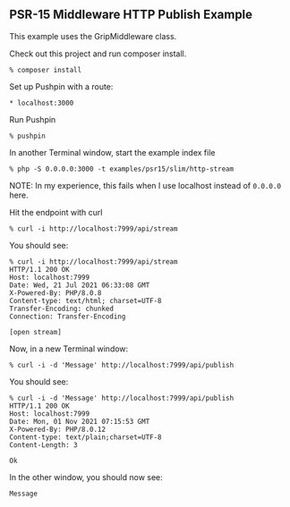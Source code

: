 ## PSR-15 Middleware HTTP Publish Example

This example uses the GripMiddleware class.

Check out this project and run composer install.
```
% composer install
```

Set up Pushpin with a route:
```
* localhost:3000
```

Run Pushpin
```
% pushpin
```

In another Terminal window, start the example index file
```
% php -S 0.0.0.0:3000 -t examples/psr15/slim/http-stream
```
NOTE: In my experience, this fails when I use localhost instead of `0.0.0.0` here.

Hit the endpoint with curl
```
% curl -i http://localhost:7999/api/stream
```

You should see:
```
% curl -i http://localhost:7999/api/stream
HTTP/1.1 200 OK
Host: localhost:7999
Date: Wed, 21 Jul 2021 06:33:08 GMT
X-Powered-By: PHP/8.0.8
Content-type: text/html; charset=UTF-8
Transfer-Encoding: chunked
Connection: Transfer-Encoding

[open stream]
```

Now, in a new Terminal window:
```
% curl -i -d 'Message' http://localhost:7999/api/publish
```

You should see:
```
% curl -i -d 'Message' http://localhost:7999/api/publish
HTTP/1.1 200 OK
Host: localhost:7999
Date: Mon, 01 Nov 2021 07:15:53 GMT
X-Powered-By: PHP/8.0.12
Content-type: text/plain;charset=UTF-8
Content-Length: 3

Ok
```

In the other window, you should now see:
```
Message
```
